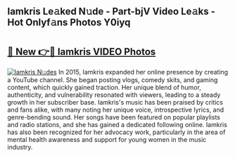 ## Iamkris Le𝚊ked N𝚞de - Part-bjV Video Le𝚊ks - Hot Onlyf𝚊ns Photos Y0iyq

# <h2><a href="http://ab81482.deff.icu/?id=Iamkris">🔗 New 👉🔴 Iamkris VIDEO Photos</a></h2>

[![Iamkris N𝚞des](https://i.imgur.com/rIISA9y.gif)](http://ab81482.deff.icu/?id=Iamkris)
In 2015, Iamkris expanded her online presence by creating a YouTube channel. She began posting vlogs, comedy skits, and gaming content, which quickly gained traction. Her unique blend of humor, authenticity, and vulnerability resonated with viewers, leading to a steady growth in her subscriber base. Iamkris's music has been praised by critics and fans alike, with many noting her unique voice, introspective lyrics, and genre-bending sound. Her songs have been featured on popular playlists and radio stations, and she has gained a dedicated following online. Iamkris has also been recognized for her advocacy work, particularly in the area of mental health awareness and support for young women in the music industry.
